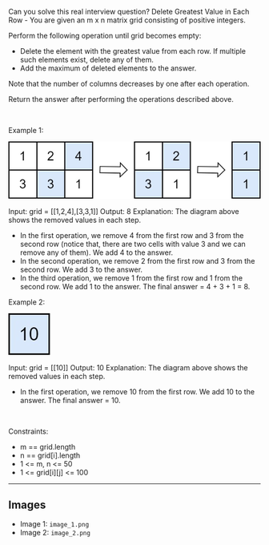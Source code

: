 Can you solve this real interview question? Delete Greatest Value in Each Row - You are given an m x n matrix grid consisting of positive integers.

Perform the following operation until grid becomes empty:

 * Delete the element with the greatest value from each row. If multiple such elements exist, delete any of them.
 * Add the maximum of deleted elements to the answer.

Note that the number of columns decreases by one after each operation.

Return the answer after performing the operations described above.

 

Example 1:

![Example 1](./image_1.png)


Input: grid = [[1,2,4],[3,3,1]]
Output: 8
Explanation: The diagram above shows the removed values in each step.
- In the first operation, we remove 4 from the first row and 3 from the second row (notice that, there are two cells with value 3 and we can remove any of them). We add 4 to the answer.
- In the second operation, we remove 2 from the first row and 3 from the second row. We add 3 to the answer.
- In the third operation, we remove 1 from the first row and 1 from the second row. We add 1 to the answer.
The final answer = 4 + 3 + 1 = 8.


Example 2:

![Example 2](./image_2.png)


Input: grid = [[10]]
Output: 10
Explanation: The diagram above shows the removed values in each step.
- In the first operation, we remove 10 from the first row. We add 10 to the answer.
The final answer = 10.


 

Constraints:

 * m == grid.length
 * n == grid[i].length
 * 1 <= m, n <= 50
 * 1 <= grid[i][j] <= 100

---

## Images

- Image 1: `image_1.png`
- Image 2: `image_2.png`
